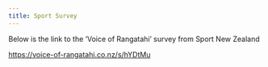 ```yaml
---
title: Sport Survey
---
```

 

Below is the link to the ‘Voice of Rangatahi’ survey from Sport New Zealand
 

https://voice-of-rangatahi.co.nz/s/hYDtMu
